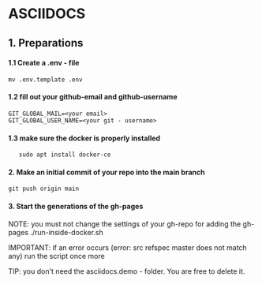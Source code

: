 # ASCIIDOCS 

## 1. Preparations

#### 1.1 Create a .env - file
```shell
mv .env.template .env
```


#### 1.2 fill out your github-email and github-username
```.env
GIT_GLOBAL_MAIL=<your email>
GIT_GLOBAL_USER_NAME=<your git - username>
```

#### 1.3 make sure the docker is properly installed
```shell
   sudo apt install docker-ce 
```


#### 2. Make an initial commit of your repo into the main branch
```shell
git push origin main
```


#### 3. Start the generations of the gh-pages

NOTE: you must not change the settings of your gh-repo for adding the gh-pages
./run-inside-docker.sh

IMPORTANT: if an error occurs (error: src refspec master does not match any) run the script once more

TIP: you don't need the asciidocs.demo - folder. You are free to delete it.